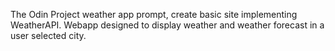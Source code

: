 The Odin Project weather app prompt, create basic site implementing WeatherAPI. Webapp designed to display weather and weather forecast in a user selected city.
